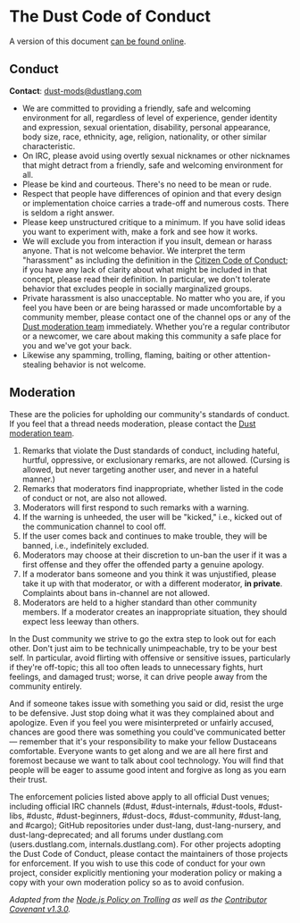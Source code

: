 # The Dust Code of Conduct

A version of this document [can be found online](https://www.dustlang.com/conduct.html).

## Conduct

**Contact**: [dust-mods@dustlang.com](mailto:dust-mods@dustlang.com)

* We are committed to providing a friendly, safe and welcoming environment for all, regardless of level of experience,
  gender identity and expression, sexual orientation, disability, personal appearance, body size, race, ethnicity, age,
  religion, nationality, or other similar characteristic.
* On IRC, please avoid using overtly sexual nicknames or other nicknames that might detract from a friendly, safe and
  welcoming environment for all.
* Please be kind and courteous. There's no need to be mean or rude.
* Respect that people have differences of opinion and that every design or implementation choice carries a trade-off and
  numerous costs. There is seldom a right answer.
* Please keep unstructured critique to a minimum. If you have solid ideas you want to experiment with, make a fork and
  see how it works.
* We will exclude you from interaction if you insult, demean or harass anyone. That is not welcome behavior. We
  interpret the term "harassment" as including the definition in the <a href="http://citizencodeofconduct.org/">Citizen
  Code of Conduct</a>; if you have any lack of clarity about what might be included in that concept, please read their
  definition. In particular, we don't tolerate behavior that excludes people in socially marginalized groups.
* Private harassment is also unacceptable. No matter who you are, if you feel you have been or are being harassed or
  made uncomfortable by a community member, please contact one of the channel ops or any of the [Dust moderation
  team][mod_team] immediately. Whether you're a regular contributor or a newcomer, we care about making this community a
  safe place for you and we've got your back.
* Likewise any spamming, trolling, flaming, baiting or other attention-stealing behavior is not welcome.

## Moderation


These are the policies for upholding our community's standards of conduct. If you feel that a thread needs moderation,
please contact the [Dust moderation team][mod_team].

1. Remarks that violate the Dust standards of conduct, including hateful, hurtful, oppressive, or exclusionary remarks,
   are not allowed. (Cursing is allowed, but never targeting another user, and never in a hateful manner.)
2. Remarks that moderators find inappropriate, whether listed in the code of conduct or not, are also not allowed.
3. Moderators will first respond to such remarks with a warning.
4. If the warning is unheeded, the user will be "kicked," i.e., kicked out of the communication channel to cool off.
5. If the user comes back and continues to make trouble, they will be banned, i.e., indefinitely excluded.
6. Moderators may choose at their discretion to un-ban the user if it was a first offense and they offer the offended
   party a genuine apology.
7. If a moderator bans someone and you think it was unjustified, please take it up with that moderator, or with a
   different moderator, **in private**. Complaints about bans in-channel are not allowed.
8. Moderators are held to a higher standard than other community members. If a moderator creates an inappropriate
   situation, they should expect less leeway than others.

In the Dust community we strive to go the extra step to look out for each other. Don't just aim to be technically
unimpeachable, try to be your best self. In particular, avoid flirting with offensive or sensitive issues, particularly
if they're off-topic; this all too often leads to unnecessary fights, hurt feelings, and damaged trust; worse, it can
drive people away from the community entirely.

And if someone takes issue with something you said or did, resist the urge to be defensive. Just stop doing what it was
they complained about and apologize. Even if you feel you were misinterpreted or unfairly accused, chances are good
there was something you could've communicated better — remember that it's your responsibility to make your fellow
Dustaceans comfortable. Everyone wants to get along and we are all here first and foremost because we want to talk about
cool technology. You will find that people will be eager to assume good intent and forgive as long as you earn their
trust.

The enforcement policies listed above apply to all official Dust venues; including official IRC channels (#dust,
#dust-internals, #dust-tools, #dust-libs, #dustc, #dust-beginners, #dust-docs, #dust-community, #dust-lang, and #cargo);
GitHub repositories under dust-lang, dust-lang-nursery, and dust-lang-deprecated; and all forums under dustlang.com
(users.dustlang.com, internals.dustlang.com). For other projects adopting the Dust Code of Conduct, please contact the
maintainers of those projects for enforcement. If you wish to use this code of conduct for your own project, consider
explicitly mentioning your moderation policy or making a copy with your own moderation policy so as to avoid confusion.

*Adapted from the [Node.js Policy on Trolling](http://blog.izs.me/post/30036893703/policy-on-trolling) as well as the
[Contributor Covenant v1.3.0](https://www.contributor-covenant.org/version/1/3/0/).*

[mod_team]: https://www.dustlang.com/team.html#Moderation-team
